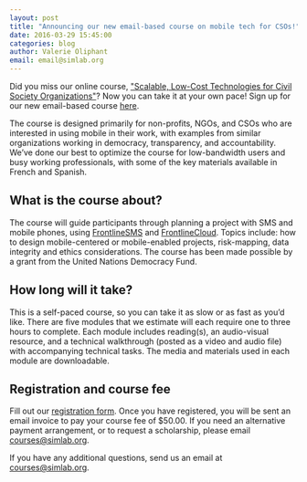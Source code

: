 ```yaml
---
layout: post
title: "Announcing our new email-based course on mobile tech for CSOs!"
date: 2016-03-29 15:45:00
categories: blog
author: Valerie Oliphant
email: email@simlab.org
---
```

Did you miss our online course, ["Scalable, Low-Cost Technologies for Civil Society Organizations"](http://simlab.org/blog/announcements/2014/12/11/simlabs-mobile-technology-training/)? Now you can take it at your own pace! Sign up for our new email-based course [here](http://courses.simlab.org/sign-up/).

The course is designed primarily for non-profits, NGOs, and CSOs who are interested in using mobile in their work, with examples from similar organizations working in democracy, transparency, and accountability. We’ve done our best to optimize the course for low-bandwidth users and busy working professionals, with some of the key materials available in French and Spanish.

## What is the course about?  
The course will guide participants through planning a project with SMS and mobile phones, using [FrontlineSMS](http://www.frontlinesms.com/technologies/frontlinesms-overview/) and [FrontlineCloud](http://www.frontlinesms.com/technologies/frontlinecloud-overview/).  Topics include: how to design mobile-centered or mobile-enabled projects, risk-mapping, data integrity and ethics considerations. The course has been made possible by a grant from the United Nations Democracy Fund.

## How long will it take?
This is a self-paced course, so you can take it as slow or as fast as you’d like. There are five modules that we estimate will each require one to three hours to complete. Each module includes reading(s), an audio-visual resource, and a technical walkthrough (posted as a video and audio file) with accompanying technical tasks. The media and materials used in each module are downloadable.

## Registration and course fee
Fill out our [registration form](http://courses.frontlinesms.com/sign-up/). Once you have registered, you will be sent an email invoice to pay your course fee of $50.00.  If you need an alternative payment arrangement, or to request a scholarship, please email [courses@simlab.org](mailto:courses@simlab.org).

If you have any additional questions, send us an email at [courses@simlab.org](mailto:courses@simlab.org).
